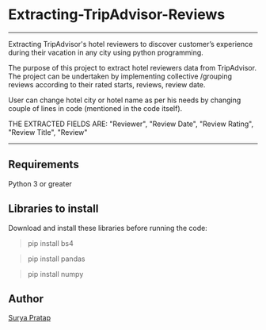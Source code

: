 # Extracting-TripAdvisor-Reviews
*****
Extracting TripAdvisor's hotel reviewers to discover customer’s experience during their vacation in any city using python programming.

The purpose of this project to extract hotel reviewers data from TripAdvisor. The project can be undertaken by implementing collective /grouping reviews according to their rated starts, reviews, review date. 

User can change hotel city or hotel name as per his needs by changing couple of lines in code (mentioned in the code itself).

THE EXTRACTED FIELDS ARE:
"Reviewer", "Review Date", "Review Rating", "Review Title", "Review"
*****
## Requirements

Python 3 or greater

## Libraries to install

Download and install these libraries before running the code:

> pip install bs4

> pip install pandas

> pip install numpy

## Author
[Surya Pratap](https://github.com/suryaapratapp)
